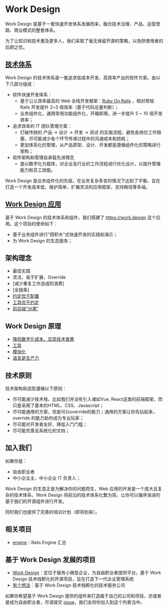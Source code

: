 # Work Design

Work Design 是基于一套快速开发体系发展而来，融合技术治理、产品、运营思路、商业模式的整套体系。

为了让知识和技术惠及更多人，我们采取了毫无保留开源的策略，以免除使用者的后顾之忧。

## [技术体系](stack)

Work Design 的技术体系是一套追求低成本开发，高效率产出的软件方案。由以下几部分组成：

* 软件快速开发体系：
  * 基于公认效率最高的 Web 全栈开发框架：[Ruby On Rails](https://github.com/rails/rails) ，相对常规 Rails 开发提升 2~3 倍效率（基于代码总量判断）；
  * 业务组件化，通用常用功能组件化，开箱即用，进一步提升 5 ~ 10 倍开发效率；
* 追求效率的 IT 团队管理方案：
  * 打破传统的 产品 -> 设计 -> 开发 -> 测试 的实施流程，避免各岗位工作阻塞，尽可能减少各个环节传递过程中的沟通成本和损耗；
  * 更加体系化的管理，从产品原型、设计、开发都是遵循组件化的策略进行架构；
* 软件架构和管理自承载先进理念
  * 是以数字化为载体，对企业及行业的工作流程进行优化设计，以提升管理能力和员工效能。

Work Design 是业务组件化的先驱，在业务复杂多变的情况下达到了平衡。旨在打造一个开发成本低，维护简单，扩展灵活的应用框架，支持微信等多端。

## [Work Design 应用](project)
基于 Work Design 的技术体系和组件，我们搭建了 https://work.design 这个应用。这个项目的使命如下：
* 基于业务组件进行“搭积木”式快速开发的实践和演示；
* 为 Work Design 的生态服务；

## 架构理念
* 最佳实践
* 灵活，易于扩展，Override
* [减少重复工作造成的浪费]
* [全链条]
* [约定优于配置](default.md)
* [工具优于约定](tools.md)
* [前后端“分离”](full_stack_vs_separate.md)

## Work Design 原理
* [降低数字化成本，实现技术普惠](why_build_self.md)
* [工具](tools.md)
* [模块化](modular.md)
* [语言是生产力](function-vs-object.md)

## 技术原则
技术架构和选型遵循以下原则：
* 尽可能减少技术栈，比如我们并没有引入诸如Vue, React这类的前端框架，而只是采用了基本的HTML、CSS、Javascript；
* 尽可能通用的方案，但是可以override的能力；通用的方案让你先玩起来，override 的能力助你成为专业玩家；
* 尽可能对开发者友好，降低入门门槛；
* 尽可能完善且系统化的文档；

## 加入我们
如果你是：
* 自由职业者
* 中小企业主，中小企业 IT 负责人；

Work Design 的生态正是为解决你的问题而生，Web 应用的开发是一个庞大且复杂的技术体系，Work Design 将前沿的技术体系化繁为简，让你可以循序渐进的基于我们的开源组件进行开发。

同时我们也提供了完善的培训计划（即将到来）。


## 相关项目
* [engine](https://github.com/work-design/engine)：Rails Engine 汇总

## 基于 Work Design 发展的项目
* [Work Design](https://github.com/work-design/work.design)：定位于服务小微型企业，为自由职业者提供平台，基于 Work Design 技术栈孵化的开源项目，旨在打造下一代企业管理系统
* [有个想法](https://github.com/yougexiangfa)：基于 Work Design 技术栈孵化的技术服务公司

如果你希望基于 Work Design 提供的组件来打造属于自己的公司和项目，亦或者是成为自由职业者，尽请提交 [issue](https://github.com/work-design/home/issues)，我们会将你加入到这个列表当中。